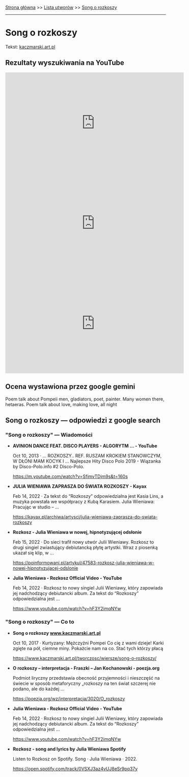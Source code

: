 [Strona główna](../index.md) >> [Lista utworów](../list.md) >> [Song o rozkoszy](551.md)

---

# Song o rozkoszy

Tekst: [kaczmarski.art.pl](https://www.kaczmarski.art.pl/tworczosc/wiersze/song-o-rozkoszy/)

## Rezultaty wyszukiwania na YouTube

<iframe width="560" height="315" src="https://www.youtube.com/embed/Ni516mDE3_M?si=IdontcarewhotheIRSsendsImnotpayingtaxes" title="YouTube video player" frameborder="0" allow="accelerometer; autoplay; clipboard-write; encrypted-media; gyroscope; picture-in-picture; web-share" referrerpolicy="strict-origin-when-cross-origin" allowfullscreen></iframe>

<iframe width="560" height="315" src="https://www.youtube.com/embed/JJ7NOMroIjE?si=IdontcarewhotheIRSsendsImnotpayingtaxes" title="YouTube video player" frameborder="0" allow="accelerometer; autoplay; clipboard-write; encrypted-media; gyroscope; picture-in-picture; web-share" referrerpolicy="strict-origin-when-cross-origin" allowfullscreen></iframe>

<iframe width="560" height="315" src="https://www.youtube.com/embed/1yrgpOH3s1U?si=IdontcarewhotheIRSsendsImnotpayingtaxes" title="YouTube video player" frameborder="0" allow="accelerometer; autoplay; clipboard-write; encrypted-media; gyroscope; picture-in-picture; web-share" referrerpolicy="strict-origin-when-cross-origin" allowfullscreen></iframe>

## Ocena wystawiona przez google gemini

Poem talk about Pompeii men, gladiators, poet, painter. Many women there, hetaeras. Poem talk about love, making love, all night

## Song o rozkoszy — odpowiedzi z google search

### "Song o rozkoszy" — Wiadomości

- **AVINION DANCE FEAT. DISCO PLAYERS - ALGORYTM ... - YouTube**

    Oct 10, 2013  ·  ... ROZKOSZY.. REF. RUSZAM KROKIEM STANOWCZYM, W DŁONI MAM KOCYK I ... Najlepsze Hity Disco Polo 2019 - Wiązanka by Disco-Polo.info #2 Disco-Polo. 

   <https://m.youtube.com/watch?v=SfimvTDjm9s&t=160s>
- **JULIA WIENIAWA ZAPRASZA DO ŚWIATA ROZKOSZY - Kayax**

    Feb 14, 2022  ·  Za tekst do “Rozkoszy” odpowiedzialna jest Kasia Lins, a muzyka powstała we współpracy z Kubą Karasiem. Julia Wieniawa: Pracując w studio – ... 

   <https://kayax.pl/archiwa/artysci/julia-wieniawa-zaprasza-do-swiata-rozkoszy>
- **Rozkosz - Julia Wieniawa w nowej, hipnotyzującej odsłonie**

    Feb 15, 2022  ·  Do sieci trafił nowy utwór Julii Wieniawy. Rozkosz to drugi singiel zwiastujący debiutancką płytę artystki. Wraz z piosenką ukazał się klip, w ... 

   <https://poinformowani.pl/artykul/47583-rozkosz-julia-wieniawa-w-nowej-hipnotyzujacej-odslonie>
- **Julia Wieniawa - Rozkosz Official Video - YouTube**

    Feb 14, 2022  ·  Rozkosz to nowy singiel Julii Wieniawy, który zapowiada jej nadchodzący debiutancki album. Za tekst do “Rozkoszy” odpowiedzialna jest ... 

   <https://www.youtube.com/watch?v=hF3Y2imqNYw>

### "Song o rozkoszy" — Co to

- **Song o rozkoszy www.kaczmarski.art.pl**

    Oct 10, 2017  ·  Kurtyzany: Mężczyźni Pompei Co cię z wami dzieje! Karki zgięte na pół, ciemne miny. Pokażcie nam na co. Stać tych którzy płacą 

   <https://www.kaczmarski.art.pl/tworczosc/wiersze/song-o-rozkoszy/>
- **O rozkoszy – interpretacja - Fraszki – Jan Kochanowski - poezja.org**

    Podmiot liryczny przedstawia obecność przyjemności i nieszczęść na świecie w sposób metaforyczny „rozkoszy na ten świat szczerej nie podano, ale do każdej ... 

   <https://poezja.org/wz/interpretacja/3020/O_rozkoszy>
- **Julia Wieniawa - Rozkosz Official Video - YouTube**

    Feb 14, 2022  ·  Rozkosz to nowy singiel Julii Wieniawy, który zapowiada jej nadchodzący debiutancki album. Za tekst do “Rozkoszy” odpowiedzialna jest ... 

   <https://www.youtube.com/watch?v=hF3Y2imqNYw>
- **Rozkosz - song and lyrics by Julia Wieniawa  Spotify**

    Listen to Rozkosz on Spotify. Song · Julia Wieniawa · 2022. 

   <https://open.spotify.com/track/0VSXJ3az4vUJ8eSr9pq37y>


